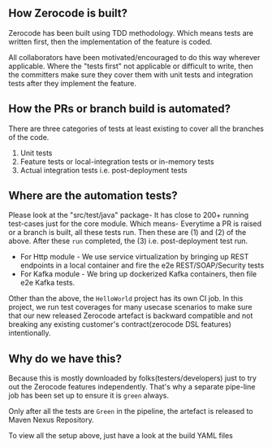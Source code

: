 ## How Zerocode is built?

Zerocode has been built using TDD methodology. Which means tests are written first, then the implementation of the feature is coded.

All collaborators have been motivated/encouraged to do this way wherever applicable. Where the "tests first" not applicable or difficult to write, then the committers make sure they cover them with unit tests and integration tests after they implement the feature.

## How the PRs or branch build is automated?
There are three categories of tests at least existing to cover all the branches of the code.
1. Unit tests
1. Feature tests or local-integration tests or in-memory tests
1. Actual integration tests i.e. post-deployment tests

## Where are the automation tests?
Please look at the "src/test/java" package- It has close to 200+ running test-cases just for the core module. Which means- Everytime a PR is raised or a branch is built, all these tests run. Then these are (1) and (2) of the above. After these `run` completed, the (3) i.e. post-deployment test run.

- For Http module - We use service virtualization by bringing up REST endpoints in a local container and fire the e2e REST/SOAP/Security tests
- For Kafka module - We bring up dockerized Kafka containers, then file e2e Kafka tests.

Other than the above, the `HelloWorld` project has its own CI job. In this project, we run test coverages for many usecase scenarios to make sure that our new released Zerocode artefact is backward compatible and not breaking any existing customer's contract(zerocode DSL features) intentionally. 

## Why do we have this?
Because this is mostly downloaded by folks(testers/developers) just to try out the Zerocode features independently. That's why a separate pipe-line job has been set up to ensure it is `green` always.

Only after all the tests are `Green` in the pipeline,  the artefact is released to Maven Nexus Repository.

To view all the setup above, just have a look at the build YAML files